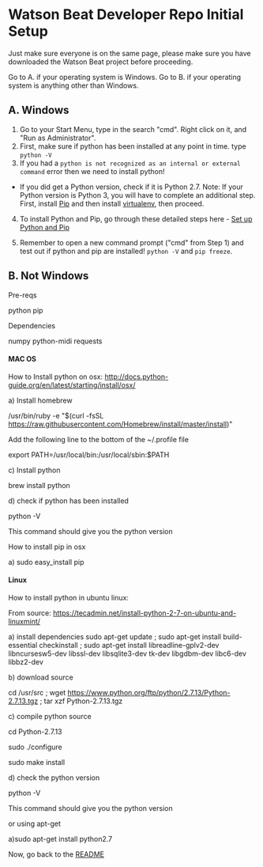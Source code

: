 Watson Beat Developer Repo Initial Setup
========================================

Just make sure everyone is on the same page, please make sure you have downloaded the Watson Beat project before proceeding.

Go to A. if your operating system is Windows.
Go to B. if your operating system is anything other than Windows.

## A. Windows

1. Go to your Start Menu, type in the search "cmd". Right click on it, and "Run as Administrator". 
2. First, make sure if python has been installed at any point in time. type ```python -V```
3. If you had a ```python is not recognized as an internal or external command``` error then we need to install python!

* If you did get a Python version, check if it is Python 2.7. Note: If your Python version is Python 3, you will have to complete an additional step. First, install [Pip](https://bootstrap.pypa.io/get-pip.py) and then install [virtualenv](https://fernandofreitasalves.com/virtualenv-tutorial-for-beginners-windows/), then proceed.

4. To install Python and Pip, go through these detailed steps here - [Set up Python and Pip](https://github.com/BurntSushi/nfldb/wiki/Python-&-pip-Windows-installation)

5. Remember to open a new command prompt ("cmd" from Step 1) and test out if python and pip are installed! ```python -V``` and ```pip freeze```. 

## B. Not Windows

Pre-reqs

python
pip

Dependencies

numpy
python-midi
requests

#### MAC OS
How to Install python on osx:
http://docs.python-guide.org/en/latest/starting/install/osx/


a) Install homebrew

/usr/bin/ruby -e "$(curl -fsSL https://raw.githubusercontent.com/Homebrew/install/master/install)"

Add the following line to the bottom of the  ~/.profile file

export PATH=/usr/local/bin:/usr/local/sbin:$PATH

c) Install python

brew install python

d) check if python has been installed

python -V

This command should give you the python version

How to install pip in osx

a) sudo easy_install pip


#### Linux
How to install python in ubuntu linux:

From source: https://tecadmin.net/install-python-2-7-on-ubuntu-and-linuxmint/

a) install dependencies
sudo apt-get update ; sudo apt-get install build-essential checkinstall ; sudo apt-get install libreadline-gplv2-dev libncursesw5-dev libssl-dev libsqlite3-dev tk-dev libgdbm-dev libc6-dev libbz2-dev

b) download source

cd /usr/src ; wget https://www.python.org/ftp/python/2.7.13/Python-2.7.13.tgz ; tar xzf Python-2.7.13.tgz

c) compile python source

cd Python-2.7.13

sudo ./configure

sudo make install

d) check the python version

python -V

This command should give you the python version

or using apt-get

a)sudo apt-get install python2.7

Now, go back to the [README](./README.md)

